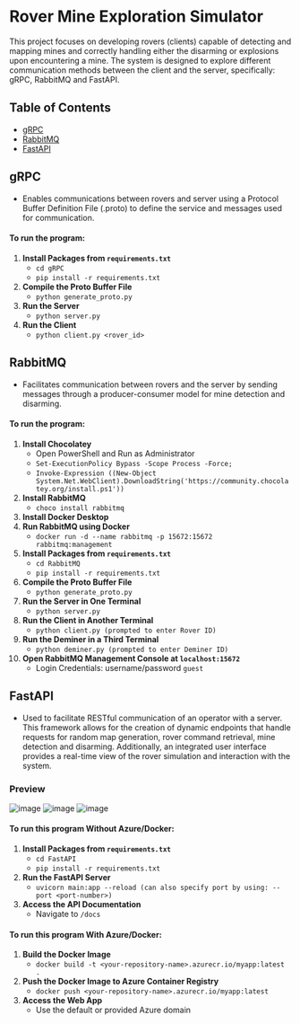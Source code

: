 # Rover Mine Exploration Simulator

This project focuses on developing rovers (clients) capable of detecting and mapping mines and correctly handling either the disarming or explosions upon encountering a mine. The system is designed to explore different communication methods between the client and the server, specifically: gRPC, RabbitMQ and FastAPI. 

## Table of Contents 
- [gRPC](#grpc)
- [RabbitMQ](#rabbitmq)
- [FastAPI](#fastapi)

## gRPC
- Enables communications between rovers and server using a Protocol Buffer Definition File (.proto) to define the service and messages used for communication. 

#### To run the program:
1. **Install Packages from `requirements.txt`**
    - `cd gRPC`
    - `pip install -r requirements.txt`
2. **Compile the Proto Buffer File**
    - `python generate_proto.py`
3. **Run the Server**
    - `python server.py`
4. **Run the Client**
    - `python client.py <rover_id>`

## RabbitMQ 
- Facilitates communication between rovers and the server by sending messages through a producer-consumer model for mine detection and disarming. 

#### To run the program:
1. **Install Chocolatey**
    - Open PowerShell and Run as Administrator 
    - `Set-ExecutionPolicy Bypass -Scope Process -Force;`
    - `Invoke-Expression ((New-Object System.Net.WebClient).DownloadString('https://community.chocolatey.org/install.ps1'))`
2. **Install RabbitMQ**
    - `choco install rabbitmq`
3. **Install Docker Desktop**
4. **Run RabbitMQ using Docker**
    - `docker run -d --name rabbitmq -p 15672:15672 rabbitmq:management`
5. **Install Packages from `requirements.txt`**
    - `cd RabbitMQ`
    - `pip install -r requirements.txt`
6. **Compile the Proto Buffer File**
    - `python generate_proto.py`
7. **Run the Server in One Terminal**
    - `python server.py`
8. **Run the Client in Another Terminal**
    - `python client.py (prompted to enter Rover ID)`
9. **Run the Deminer in a Third Terminal**
    - `python deminer.py (prompted to enter Deminer ID)`
10. **Open RabbitMQ Management Console at `localhost:15672`**
    - Login Credentials: username/password `guest` 

## FastAPI 
- Used to facilitate RESTful communication of an operator with a server. This framework allows for the creation of dynamic endpoints that handle requests for random map generation, rover command retrieval, mine detection and disarming. Additionally, an integrated user interface provides a real-time view of the rover simulation and interaction with the system. 

### Preview
![image](https://github.com/user-attachments/assets/06af282e-0a87-4250-8b9b-514a4aabb0b6)
![image](https://github.com/user-attachments/assets/3f57c706-418f-478f-9d39-10b5c3f63800)
![image](https://github.com/user-attachments/assets/e972de49-a583-4fb5-b1ff-f6dda8843784)

#### To run this program Without Azure/Docker: 
1. **Install Packages from `requirements.txt`**
    - `cd FastAPI`
    - `pip install -r requirements.txt`
2. **Run the FastAPI Server**
    - `uvicorn main:app --reload (can also specify port by using: --port <port-number>)`
3. **Access the API Documentation**
    - Navigate to `/docs`

#### To run this program With Azure/Docker: 
1. **Build the Docker Image** 
    - `docker build -t <your-repository-name>.azurecr.io/myapp:latest .`
2. **Push the Docker Image to Azure Container Registry**
    -  `docker push <your-repository-name>.azurecr.io/myapp:latest`
3. **Access the Web App**
    - Use the default or provided Azure domain
